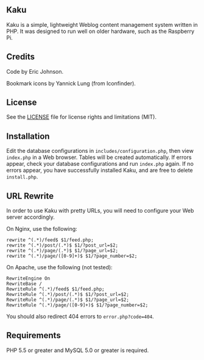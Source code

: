 ## Kaku
Kaku is a simple, lightweight Weblog content management system written in PHP. It was designed to run well on older hardware, such as the Raspberry Pi.

## Credits
Code by Eric Johnson.

Bookmark icons by Yannick Lung (from Iconfinder).

## License
See the [LICENSE](LICENSE.md) file for license rights and limitations (MIT).

## Installation
Edit the database configurations in `includes/configuration.php`, then view `index.php` in a Web browser. Tables will be created automatically. If errors appear, check your database configurations and run `index.php` again. If no errors appear, you have successfully installed Kaku, and are free to delete `install.php`.

## URL Rewrite
In order to use Kaku with pretty URLs, you will need to configure your Web server accordingly.

On Nginx, use the following:

```
rewrite ^(.*)/feed$ $1/feed.php;
rewrite ^(.*)/post/(.*)$ $1/?post_url=$2;
rewrite ^(.*)/page/(.*)$ $1/?page_url=$2;
rewrite ^(.*)/page/([0-9]+)$ $1/?page_number=$2;
```

On Apache, use the following (not tested):

```
RewriteEngine On
RewriteBase /
RewriteRule ^(.*)/feed$ $1/feed.php;
RewriteRule ^(.*)/post/(.*)$ $1/?post_url=$2;
RewriteRule ^(.*)/page/(.*)$ $1/?page_url=$2;
RewriteRule ^(.*)/page/([0-9]+)$ $1/?page_number=$2;
```

You should also redirect 404 errors to `error.php?code=404`.

## Requirements
PHP 5.5 or greater and MySQL 5.0 or greater is required.
